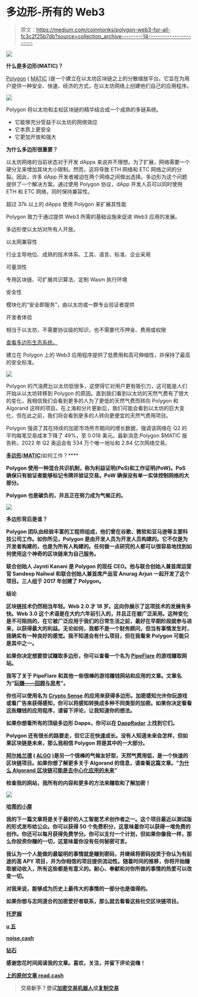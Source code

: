 # 多边形-所有的 Web3

> 原文：<https://medium.com/coinmonks/polygon-web3-for-all-fc3c2f25b7db?source=collection_archive---------14----------------------->

![](img/3dc7cda652ff4bcc07320d9649019470.png)

**什么是多边形(MATIC)？**

[Polygon](https://polygon.technology/) ( [MATIC](https://coinmarketcap.com/currencies/polygon/) )是一个建立在以太坊区块链之上的分散缩放平台。它旨在为用户提供一种安全、快速、经济的方式，在以太坊网络上创建他们自己的应用程序。

![](img/1ae9752c01e0a9334a6a0beebcc4a3f8.png)

Polygon 将以太坊和主权区块链的精华结合成一个成熟的多链系统。

*   它能够充分受益于以太坊的网络效应
*   它本质上更安全
*   它更加开放和强大

**为什么多边形很重要？**

以太坊网络的当前状态对于开发 dApps 来说并不理想。为了扩展，网络需要一个硬分叉来增加其块大小限制。然而，这将导致 ETH 网络和 ETC 网络之间的分裂。因此，许多 dApp 开发者被迫在两个网络之间做出选择。多边形为这个问题提供了一个解决方案。通过使用 Polygon 协议，dApp 开发人员可以同时使用 ETH 和 ETC 网络，同时保持兼容性。

超过 37k 以上的 dApps 使用 Polygon 来扩展其性能

Polygon 致力于通过提供 Web3 所需的基础设施来促进 Web3 应用的发展。

多边形使以太坊对所有人开放。

以太网兼容性

行业主导地位、成熟的技术体系、工具、语言、标准、企业采用

可量测性

专用区块链、可扩展共识算法、定制 Wasm 执行环境

安全性

模块化的“安全即服务”，由以太坊或一群专业验证者提供

开发者体验

相当于以太坊，不需要协议级的知识，也不需要代币押金、费用或权限

[查看多边形生态系统。](https://polygon.technology/ecosystem)

建立在 Polygon 上的 Web3 应用程序提供了低费用和高可伸缩性，并保持了最高的安全标准。

![](img/b2283e5dbad26193a0353c9b064cf53a.png)

Polygon 的汽油费比以太坊低很多，这使得它对用户更有吸引力，这可能是人们开始从以太坊转移到 Polygon 的原因。直到我们看到以太坊的天然气费有了很大的变化，我相信我们会看到更多的人为了更低的天然气费而转向 Polygon 和 Algorand 这样的项目。在上海和分片更新后，我们可能会看到以太坊的巨大变化，但在此之前，我们将会看到更多的人转向更便宜的天然气费用项目。

Polygon 强调了其在持续的加密市场熊市期间的增长数据，强调该网络在 Q2 的平均每笔交易成本下降了 49%，至 0.018 美元。最新消息:Polygon $MATIC 报告称，2022 年 Q2 奥运会有 534 万个唯一地址和 2.84 亿次网络交易。

**[**多边形**](https://polygon.technology/)**(**[**MATIC**](https://coinmarketcap.com/currencies/polygon/)**)如何工作？****

**Polygon 使用一种混合共识机制，称为利益证明(PoS)和工作证明(PoW)。PoS 确保只有验证者能够标记令牌并验证交易。PoW 确保没有单一实体控制网络的大部分。**

**Polygon 也是碳负的，并且正在努力成为气候正的。**

**![](img/9ac77d03c998d64c27e125078b265855.png)**

****多边形背后是谁？****

**Polygon 团队由经验丰富的工程师组成，他们曾在谷歌、微软和亚马逊等主要科技公司工作。如你所见，Polygon 是由开发人员为开发人员构建的。它不仅是为开发者构建的，也是为所有人构建的。任何做一点研究的人都可以很容易地找到如何使用这个神奇的区块链来为自己服务。**

**联合创始人 **Jaynti Kanani** 是 Polygon 的现任 CEO。他与联合创始人兼首席运营官 Sandeep Nailwal 和联合创始人兼首席产品官 Anurag Arjun 一起开发了这个项目。三人组于 2017 年创建了 Polygon。**

****结论****

**区块链技术仍然相当年轻。Web 2.0 才 18 岁。这向你展示了这项技术的发展有多快。Web 3.0 这个术语是在大约六年前引入的，并且正在被广泛采用。这种变化是不可阻挡的，在它被广泛应用于我们的日常生活之前，最好在早期阶段就参与进来，以获得最大的利益。无论如何，我都不是一个财务顾问，但当有事情发生时，我确实有一种良好的感觉。我不知道会有什么项目，但在我看来 Polygon 可能只是其中之一。**

**如果你决定想要尝试赚取多边形，你可以查看一个名为 [PipeFlare](https://pipeflare.io/r/1m86) 的游戏赚取网站。**

**我写了关于 PipeFlare 和其他一些很棒的游戏赚钱网站和应用的文章。文章名为“[玩赚——回顾与思考](https://read.cash/@HattyHats/play-to-earn-reviews-and-thoughts-db09608d)”。**

**你也可以使用名为 [Crypto Sense](https://play.google.com/store/apps/details?id=com.oak.cryptosense&referrer=JWNWpjaM) 的应用来获得多边形。加密感知允许你玩游戏或看广告来获得感知，你可以将感知转换成多种不同类型的加密。如果你决定看看这些赚钱的应用程序，请留下评论，让我知道你的想法。**

**如果你想看所有的顶级多边形 Dapps，你可以在 [DappRadar](https://dappradar.com/rankings/protocol/polygon) 上找到它们。**

**Polygon 还有很长的路要走，但它正在快速成长。没有人知道未来会怎样，但如果区块链是未来，那么我相信 Polygon 将是其中的一大部分。**

**[阿尔格兰德](https://www.algorand.com/) ( [ALGO](https://coinmarketcap.com/currencies/algorand/) )是另一个很棒的气候友好型，天然气费用低，是一个快速的区块链项目。如果你想了解更多关于 Algorand 的信息，请查看这篇文章。"[为什么 Algorand 区块链可能是去中心化应用的未来](https://read.cash/@HattyHats/why-the-algorand-blockchain-could-be-the-future-of-decentralized-applications-37f07491)"**

**检查我的网站，我所有的内容和更多的方法来赚取和了解加密！**

**![](img/5331660f609afcaca612b48cbbdcc2ac.png)**

**[哈蒂的小屋](https://www.hattysshack.org/)**

**我的下一篇文章将是关于最好的人工智能艺术创作者之一。这个项目最近以测试版的形式发布给公众。你可以获得 50 个免费积分，这意味着你可以获得一堆免费的创作。你还可以每月获得免费学分。你可以支付一个计划，但如果你像我一样，那么你投资你赚的一切，这意味着你没有任何秘密可言。**

**我认为一个人能做的最聪明的事情就是赚到密码，并继续将密码投资于你认为有前途的高 APY 项目，并为你相信的项目提供流动性。随着时间的推移，你将开始赚取被动收入，所有这些都是有意义的。耐心、奉献和对你所做的事情的热爱可以改变一切。**

**对我来说，能够成为历史上最伟大的事情的一部分也是值得的。**

**如果你想与志同道合的加密爱好者联系，那么就去看看这些社交区块链项目。**

**[托罗姆](https://www.torum.com/?referral_code=hattyhats)**

**[u 五](https://rt.uhive.com/deeplink?action=InvitationCode&ref_code=VD4R7R)**

**[noise.cash](https://noise.cash/u/HattyHats)**

**[钻石](https://diamondapp.com/u/HattyHats?feedTab=Following&tab=posts)**

**感谢您花时间阅读我的文章。喜欢，关注，并留下评论说嗨！**

**[上的原创文章 read.cash](https://read.cash/@HattyHats/polygon-web3-for-all-c22c3107)**

> **交易新手？尝试[加密交易机器人](/coinmonks/crypto-trading-bot-c2ffce8acb2a)或[复制交易](/coinmonks/top-10-crypto-copy-trading-platforms-for-beginners-d0c37c7d698c)**